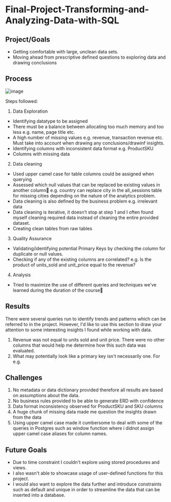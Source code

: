 # Final-Project-Transforming-and-Analyzing-Data-with-SQL


## Project/Goals

- Getting comfortable with large, unclean data sets. 
- Moving ahead from prescriptive defined questions to exploring data and drawing conclusions


## Process

![image](https://github.com/Zarmeena667/SQL-Project1-LHL/assets/145514413/a70a9de8-0e49-49aa-b091-273b8f527482)

Steps followed: 

1. Data Exploration

- Identifying datatype to be assigned
- There must be a balance between allocating too much memory and too less e.g. name, page title etc.
- A high number of missing values e.g. revenue, transaction revenue etc. Must take into account when drawing any conclusions/drawinf insights.
- Identifying columns with inconsistent data format e.g. ProductSKU
- Columns with missing data

2. Data cleaning
- Used upper camel case for table columns could be assigned when querying
- Assessed which null values that can be replaced be existing values in another column e.g. country can replace city in the all_sessions table for missing cities depending on the nature of the analytics problem.
- Data cleaning is also defined by the business problem e.g. irrelevant data
- Data cleaning is iterative, it doesn’t stop at step 1 and I often found myself cleaning required data instead of cleaning the entire provided dataset.
- Creating clean tables from raw tables

3. Quality Assurance

- Validating/identifying potential Primary Keys by checking the column for duplicate or null values. 
- Checking if any of the existing columns are correlated? e.g. Is the product of units_sold and unit_price equal to the revenue?

4. Analysis

- Tried to maximize the use of different queries and techniques we’ve learned during the duration of the course



## Results
There were several queries run to identify trends and patterns which can be referred to in the project. However, I'd like to use this section to draw your attention to some interesting insights I found while working with data. 
1. Revenue was not equal to units sold and unit price. There were no other columns that would help me determine how this such data was evaluated.
2. What may potentially look like a primary key isn't necessarily one. For e.g. 


## Challenges 

1. No metadata or data dictionary provided therefore all results are based on assumptions about the data.
2. No business rules provided to be able to generate ERD with confidence
3. Data format inconsistency observed for ProductSKU and SKU columns
4. A huge chunk of missing data made me question the insights drawn from the data
5. Using upper camel case made it cumbersome to deal with some of the queries in Postgres such as window function where i didnot assign upper camel case aliases for column names. 



## Future Goals
- Due to time constraint I couldn't explore using stored procedures and views.
- I also wasn't able to showcase usage of user-defined functions for this project.
- I would also want to explore the data further and introduce constraints such as default and unique in order to streamline the data that can be inserted into a database.

